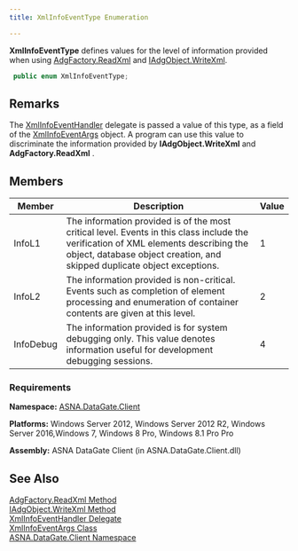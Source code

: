 ```yaml
---
title: XmlInfoEventType Enumeration

---
```


<span> **XmlInfoEventType** </span> defines values for the level of information provided when using [ AdgFactory.ReadXml](adg-factory-class-read-xml-method2.html) and [ IAdgObject.WriteXml](dcsIAdgObjectClassWriteXmlMethod2.html). 

```cs
 public enum XmlInfoEventType;
```

## Remarks

The [XmlInfoEventHandler](xml-info-event-handler-delegate.html) delegate is passed a value of this type, as a field of the [ XmlInfoEventArgs](xml-info-event-args-class.html) object. A program can use this value to discriminate the information provided by **IAdgObject.WriteXml** and **AdgFactory.ReadXml** . 
## Members



| Member | Description | Value |
| ---- | ---- | ---- |
| InfoL1 | The information provided is of the most critical level. Events in this class include the verification of XML elements describing the object, database object creation, and skipped duplicate object exceptions. | 1 |
| InfoL2 | The information provided is non-critical. Events such as completion of element processing and enumeration of container contents are given at this level. | 2 |
| InfoDebug | The information provided is for system debugging only. This value denotes information useful for development debugging sessions. | 4 |



### Requirements
**Namespace:** [ASNA.DataGate.Client](datagate-client-namespace.html) 

**Platforms:** Windows Server 2012, Windows Server 2012 R2, Windows Server 2016,Windows 7, Windows 8 Pro, Windows 8.1 Pro Pro

**Assembly:** ASNA DataGate Client (in ASNA.DataGate.Client.dll)
## See Also


[AdgFactory.ReadXml Method](adg-factory-class-read-xml-method2.html)
      <br />
[IAdgObject.WriteXml Method](dcsIAdgObjectClassWriteXmlMethod2.html)
      <br />
[XmlInfoEventHandler Delegate](xml-info-event-handler-delegate.html)
      <br />
[XmlInfoEventArgs Class](xml-info-event-args-class.html)
      <br />
[ASNA.DataGate.Client Namespace](datagate-client-namespace.html)

